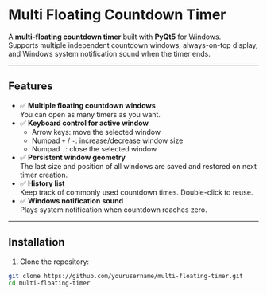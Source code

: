 # Multi Floating Countdown Timer

A **multi-floating countdown timer** built with **PyQt5** for Windows.  
Supports multiple independent countdown windows, always-on-top display, and Windows system notification sound when the timer ends.

---

## Features

- ✅ **Multiple floating countdown windows**  
  You can open as many timers as you want.
- ✅ **Keyboard control for active window**  
  - Arrow keys: move the selected window  
  - Numpad `+` / `-`: increase/decrease window size  
  - Numpad `.`: close the selected window
- ✅ **Persistent window geometry**  
  The last size and position of all windows are saved and restored on next timer creation.
- ✅ **History list**  
  Keep track of commonly used countdown times. Double-click to reuse.
- ✅ **Windows notification sound**  
  Plays system notification when countdown reaches zero.


---

## Installation

1. Clone the repository:

```bash
git clone https://github.com/yourusername/multi-floating-timer.git
cd multi-floating-timer

